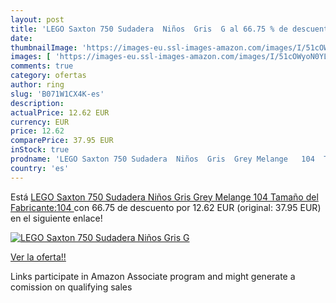 ```yaml
---
layout: post
title: 'LEGO Saxton 750 Sudadera  Niños  Gris  G al 66.75 % de descuento'
date: 
thumbnailImage: 'https://images-eu.ssl-images-amazon.com/images/I/51cOWyoN0YL._SL200_.jpg'
images: [ 'https://images-eu.ssl-images-amazon.com/images/I/51cOWyoN0YL._SL200_.jpg' ]
comments: true
category: ofertas
author: ring
slug: 'B071W1CX4K-es'
description:
actualPrice: 12.62 EUR
currency: EUR
price: 12.62
comparePrice: 37.95 EUR
inStock: true
prodname: 'LEGO Saxton 750 Sudadera  Niños  Gris  Grey Melange   104  Tamaño del Fabricante:104 '
country: 'es'
---
```


Está [LEGO Saxton 750 Sudadera  Niños  Gris  Grey Melange   104  Tamaño del Fabricante:104 ](https://www.amazon.es/dp/B071W1CX4K/?tag=tolees-21) con 66.75 de descuento por 12.62 EUR (original: 37.95 EUR) en el siguiente enlace!

[![LEGO Saxton 750 Sudadera  Niños  Gris  G](https://images-eu.ssl-images-amazon.com/images/I/51cOWyoN0YL._SL200_.jpg)](https://www.amazon.es/dp/B071W1CX4K/?tag=tolees-21)

[Ver la oferta!!](https://www.amazon.es/dp/B071W1CX4K/?tag=tolees-21)

Links participate in Amazon Associate program and might generate a comission on qualifying sales


